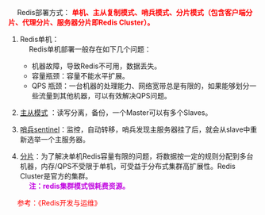 

<!--
一文把Redis主从复制、哨兵、Cluster三种模式摸透 
https://mp.weixin.qq.com/s/GlqoafdmC4Xjf7DACN3srQ

Redis官方的高可用性解决方案 
https://mp.weixin.qq.com/s/8JPBNMGhBsq2jfW9v-H5vQ
-->

&emsp; Redis部署方式： **<font color = "red">单机、主从复制模式、哨兵模式、分片模式（包含客户端分片、代理分片、服务器分片即Redis Cluster）。</font>**  
1. Redis单机：  
    &emsp; Redis单机部署一般存在如下几个问题：  

    * 机器故障，导致Redis不可用，数据丢失。  
    * 容量瓶颈：容量不能水平扩展。  
    * QPS 瓶颈：一台机器的处理能力、网络宽带总是有限的，如果能够划分一些流量到其他机器，可以有效解决QPS问题。 
1. [主从模式](/docs/microService/Redis/Redis主从复制.md) ：读写分离，备份，一个Master可以有多个Slaves。  
2. [哨兵sentinel](/docs/microService/Redis/Redis哨兵模式.md)：监控，自动转移，哨兵发现主服务器挂了后，就会从slave中重新选举一个主服务器。  
3. [分片](/docs/microService/Redis/Redis分片模式.md)：为了解决单机Redis容量有限的问题，将数据按一定的规则分配到多台机器，内存/QPS不受限于单机，可受益于分布式集群高扩展性。Redis Cluster是官方的集群。  
&emsp; **<font color = "clime">注：redis集群模式很耗费资源。</font>**  

&emsp; <font color="red">参考：《Redis开发与运维》</font>  

